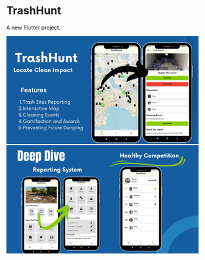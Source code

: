 # TrashHunt

A new Flutter project.

![TrashHunt interface, 1](assets/images/TrashHunt.jpg)
![TrashHunt interface, 1](assets/images/TrashHunt2.jpg)
